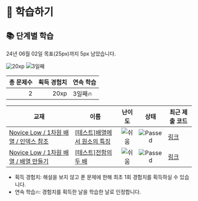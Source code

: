 # 📖 학습하기

## 📚 단계별 학습
24년 06월 02일 목표(25px)까지 5px 남았습니다.

![20xp](https://img.shields.io/badge/EXP-20xp-%235cb85c.svg?for-the-badge)
![3일째](https://img.shields.io/badge/연속학습-3일째-%23E34F26.svg?for-the-badge)

|총 문제수|획득 경험치|연속 학습|
|---:|---:|---|
2|20xp|3일째🔥|

|교재|이름|난이도|상태|최근 제출 코드|
|---|---|:---:|:---:|---|
|[Novice Low / 1차원 배열 / 인덱스 참조](https://www.codetree.ai/missions?missionId=4)|[[테스트]배열에서 원소의 특징](https://www.codetree.ai/missions/4/problems/characteristics-of-elements-in-an-array)|![쉬움][easy]|![Passed][passed]|[링크](https://github.com/andongmin94/codetree-TILs/blob/main/240602/%EB%B0%B0%EC%97%B4%EC%97%90%EC%84%9C%20%EC%9B%90%EC%86%8C%EC%9D%98%20%ED%8A%B9%EC%A7%95/characteristics-of-elements-in-an-array.cpp)|
|[Novice Low / 1차원 배열 / 배열 만들기](https://www.codetree.ai/missions?missionId=4)|[[테스트]전항의 두 배](https://www.codetree.ai/missions/4/problems/twice-the-previous)|![쉬움][easy]|![Passed][passed]|[링크](https://github.com/andongmin94/codetree-TILs/blob/main/240602/%EC%A0%84%ED%95%AD%EC%9D%98%20%EB%91%90%20%EB%B0%B0/twice-the-previous.cpp)|


* 획득 경험치: 해설을 보지 않고 푼 문제에 한해 최초 1회 경험치를 획득하실 수 있습니다.
* 연속 학습🔥: 경험치를 획득한 날을 학습한 날로 인정합니다.










[b5]: https://img.shields.io/badge/Bronze_5-%235D3E31.svg
[b4]: https://img.shields.io/badge/Bronze_4-%235D3E31.svg
[b3]: https://img.shields.io/badge/Bronze_3-%235D3E31.svg
[b2]: https://img.shields.io/badge/Bronze_2-%235D3E31.svg
[b1]: https://img.shields.io/badge/Bronze_1-%235D3E31.svg
[s5]: https://img.shields.io/badge/Silver_5-%23394960.svg
[s4]: https://img.shields.io/badge/Silver_4-%23394960.svg
[s3]: https://img.shields.io/badge/Silver_3-%23394960.svg
[s2]: https://img.shields.io/badge/Silver_2-%23394960.svg
[s1]: https://img.shields.io/badge/Silver_1-%23394960.svg
[g5]: https://img.shields.io/badge/Gold_5-%23FFC433.svg
[g4]: https://img.shields.io/badge/Gold_4-%23FFC433.svg
[g3]: https://img.shields.io/badge/Gold_3-%23FFC433.svg
[g2]: https://img.shields.io/badge/Gold_2-%23FFC433.svg
[g1]: https://img.shields.io/badge/Gold_1-%23FFC433.svg
[p5]: https://img.shields.io/badge/Platinum_5-%2376DDD8.svg
[p4]: https://img.shields.io/badge/Platinum_4-%2376DDD8.svg
[p3]: https://img.shields.io/badge/Platinum_3-%2376DDD8.svg
[p2]: https://img.shields.io/badge/Platinum_2-%2376DDD8.svg
[p1]: https://img.shields.io/badge/Platinum_1-%2376DDD8.svg
[passed]: https://img.shields.io/badge/Passed-%23009D27.svg
[failed]: https://img.shields.io/badge/Failed-%23D24D57.svg
[easy]: https://img.shields.io/badge/쉬움-%235cb85c.svg?for-the-badge
[medium]: https://img.shields.io/badge/보통-%23FFC433.svg?for-the-badge
[hard]: https://img.shields.io/badge/어려움-%23D24D57.svg?for-the-badge